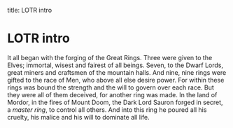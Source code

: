 title: LOTR intro

# LOTR intro
It all began with the forging of the Great Rings. Three were given to the Elves;
immortal, wisest and fairest of all beings. Seven, to the Dwarf Lords, great
miners and craftsmen of the mountain halls. And nine, nine rings were gifted to
the race of Men, who above all else desire power. For within these rings was
bound the strength and the will to govern over each race. But they were all of
them deceived, for another ring was made. In the land of Mordor, in the fires of
Mount Doom, the Dark Lord Sauron forged in secret, a *master ring*, to control all
others. And into this ring he poured all his cruelty, his malice and his will to
dominate all life.

